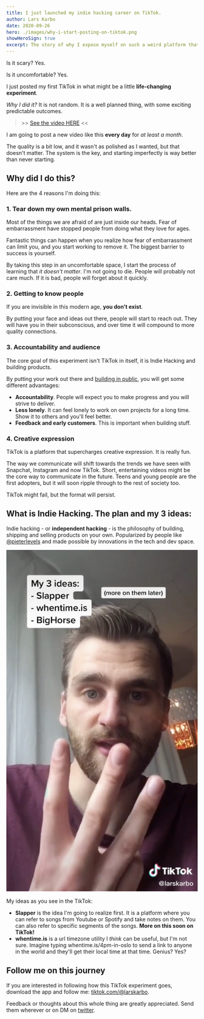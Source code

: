 ```yaml
---
title: I just launched my indie hacking career on TikTok.
author: Lars Karbo
date: 2020-09-26
hero: ./images/why-i-start-posting-on-tiktok.png
showHeroSign: true
excerpt: The story of why I expose myself on such a weird platform that nobody really understands.
---
```


Is it scary? Yes.

Is it uncomfortable? Yes.

I just posted my first TikTok in what might be a little **life-changing experiment**.

*Why I did it?* It is not random. It is a well planned thing, with some exciting predictable outcomes.

>\>> [See the video HERE](https://www.tiktok.com/@larskarbo/video/6876408841496562945?lang=en) <<

I am going to post a new video like this **every day** for *at least a month*.

The quality is a bit low, and it wasn't as polished as I wanted, but that doesn't matter. The system is the key, and starting imperfectly is way better than never starting.

## Why did I do this?

Here are the 4 reasons I'm doing this:

### 1. Tear down my own mental prison walls.

Most of the things we are afraid of are just inside our heads. Fear of embarrassment have stopped people from doing what they love for ages.

Fantastic things can happen when you realize how fear of embarrassment can limit you, and you start working to remove it. The biggest barrier to success is yourself.

By taking this step in an uncomfortable space, I start the process of learning that *it doesn't matter*. I'm not going to die. People will probably not care much. If it is bad, people will forget about it quickly.

### 2. Getting to know people

<!-- TODO, clarify. Attract people? Know people? Meet people? -->

If you are invisible in this modern age, **you don't exist**.

By putting your face and ideas out there, people will start to reach out. They will have you in their subconscious, and over time it will compound to more quality connections.

### 3. Accountability and audience

The core goal of this experiment isn't TikTok in itself, it is Indie Hacking and building products.

By putting your work out there and [building in public](https://growthhacklist.com/methods/build-in-public), you will get some different advantages:

- **Accountability**. People will expect you to make progress and you will strive to deliver.
- **Less lonely**. It can feel lonely to work on own projects for a long time. Show it to others and you'll feel better.
- **Feedback and early customers**. This is important when building stuff.

### 4. Creative expression

TikTok is a platform that supercharges creative expression. It is really fun.

The way we communicate will shift towards the trends we have seen with Snapchat, Instagram and now TikTok. Short, entertaining videos might be the core way to communicate in the future. Teens and young people are the first adopters, but it will soon ripple through to the rest of society too.

TikTok might fail, but the format will persist.

## What is Indie Hacking. The plan and my 3 ideas:

Indie hacking - or **independent hacking** - is the philosophy of building, shipping and selling products on your own. Popularized by people like [@pieterlevels](https://levels.io/) and made possible by innovations in the tech and dev space.

![screenshot of 3 ideas screen](./images/3-ideas-v2.png)


My ideas as you see in the TikTok:

- **Slapper** is the idea I'm going to realize first. It is a platform where you can refer to songs from Youtube or Spotify and take notes on them. You can also refer to specific segments of the songs. **More on this soon on TikTok!**
- **whentime.is** is a url timezone utility I *think* can be useful, but I'm not sure. Imagine typing whentime.is/4pm-in-oslo to send a link to anyone in the world and they'll get their local time at that time. Genius? Yes?

## Follow me on this journey

If you are interested in following how this TikTok experiment goes, download the app and follow me: [tiktok.com/@larskarbo](https://www.tiktok.com/@larskarbo/).

Feedback or thoughts about this whole thing are greatly appreciated. Send them wherever or on DM on [twitter](https://twitter.com/larskarbo).